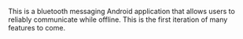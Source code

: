 This is a bluetooth messaging Android application that allows users to reliably communicate while offline. This is the first iteration of many features to come.
